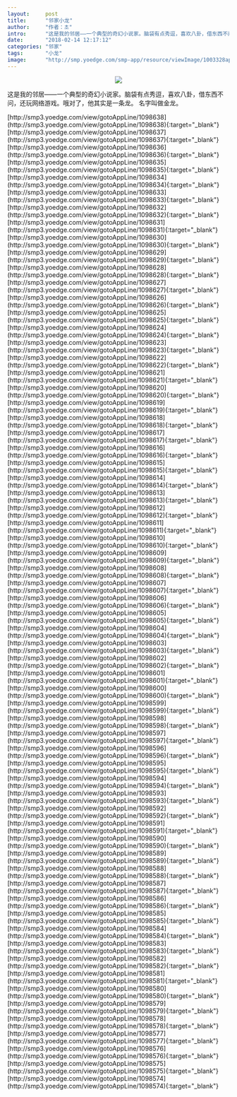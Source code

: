 ```yaml
---
layout:     post
title:      "邻家小龙"
author:     "作者：초"
intro:      "这是我的邻居——一个典型的奇幻小说家。脑袋有点秀逗，喜欢八卦，借东西不问，还玩网络游戏。哦对了，他其实是一条龙。 名字叫做金龙。"
date:       "2018-02-14 12:17:12"
categories: "邻家"
tags:       "小龙"
image:      "http://smp.yoedge.com/smp-app/resource/viewImage/1003328appline.png"
---
```

<div style="text-align: center">
<p><img src="http://smp.yoedge.com/smp-app/resource/viewImage/1003328appline.png"/></p>
</div>
<p class="post-meta">
<span>这是我的邻居——一个典型的奇幻小说家。脑袋有点秀逗，喜欢八卦，借东西不问，还玩网络游戏。哦对了，他其实是一条龙。 名字叫做金龙。</span>
</p>
[http://smp3.yoedge.com/view/gotoAppLine/1098638](http://smp3.yoedge.com/view/gotoAppLine/1098638){:target="_blank"}
[http://smp3.yoedge.com/view/gotoAppLine/1098637](http://smp3.yoedge.com/view/gotoAppLine/1098637){:target="_blank"}
[http://smp3.yoedge.com/view/gotoAppLine/1098636](http://smp3.yoedge.com/view/gotoAppLine/1098636){:target="_blank"}
[http://smp3.yoedge.com/view/gotoAppLine/1098635](http://smp3.yoedge.com/view/gotoAppLine/1098635){:target="_blank"}
[http://smp3.yoedge.com/view/gotoAppLine/1098634](http://smp3.yoedge.com/view/gotoAppLine/1098634){:target="_blank"}
[http://smp3.yoedge.com/view/gotoAppLine/1098633](http://smp3.yoedge.com/view/gotoAppLine/1098633){:target="_blank"}
[http://smp3.yoedge.com/view/gotoAppLine/1098632](http://smp3.yoedge.com/view/gotoAppLine/1098632){:target="_blank"}
[http://smp3.yoedge.com/view/gotoAppLine/1098631](http://smp3.yoedge.com/view/gotoAppLine/1098631){:target="_blank"}
[http://smp3.yoedge.com/view/gotoAppLine/1098630](http://smp3.yoedge.com/view/gotoAppLine/1098630){:target="_blank"}
[http://smp3.yoedge.com/view/gotoAppLine/1098629](http://smp3.yoedge.com/view/gotoAppLine/1098629){:target="_blank"}
[http://smp3.yoedge.com/view/gotoAppLine/1098628](http://smp3.yoedge.com/view/gotoAppLine/1098628){:target="_blank"}
[http://smp3.yoedge.com/view/gotoAppLine/1098627](http://smp3.yoedge.com/view/gotoAppLine/1098627){:target="_blank"}
[http://smp3.yoedge.com/view/gotoAppLine/1098626](http://smp3.yoedge.com/view/gotoAppLine/1098626){:target="_blank"}
[http://smp3.yoedge.com/view/gotoAppLine/1098625](http://smp3.yoedge.com/view/gotoAppLine/1098625){:target="_blank"}
[http://smp3.yoedge.com/view/gotoAppLine/1098624](http://smp3.yoedge.com/view/gotoAppLine/1098624){:target="_blank"}
[http://smp3.yoedge.com/view/gotoAppLine/1098623](http://smp3.yoedge.com/view/gotoAppLine/1098623){:target="_blank"}
[http://smp3.yoedge.com/view/gotoAppLine/1098622](http://smp3.yoedge.com/view/gotoAppLine/1098622){:target="_blank"}
[http://smp3.yoedge.com/view/gotoAppLine/1098621](http://smp3.yoedge.com/view/gotoAppLine/1098621){:target="_blank"}
[http://smp3.yoedge.com/view/gotoAppLine/1098620](http://smp3.yoedge.com/view/gotoAppLine/1098620){:target="_blank"}
[http://smp3.yoedge.com/view/gotoAppLine/1098619](http://smp3.yoedge.com/view/gotoAppLine/1098619){:target="_blank"}
[http://smp3.yoedge.com/view/gotoAppLine/1098618](http://smp3.yoedge.com/view/gotoAppLine/1098618){:target="_blank"}
[http://smp3.yoedge.com/view/gotoAppLine/1098617](http://smp3.yoedge.com/view/gotoAppLine/1098617){:target="_blank"}
[http://smp3.yoedge.com/view/gotoAppLine/1098616](http://smp3.yoedge.com/view/gotoAppLine/1098616){:target="_blank"}
[http://smp3.yoedge.com/view/gotoAppLine/1098615](http://smp3.yoedge.com/view/gotoAppLine/1098615){:target="_blank"}
[http://smp3.yoedge.com/view/gotoAppLine/1098614](http://smp3.yoedge.com/view/gotoAppLine/1098614){:target="_blank"}
[http://smp3.yoedge.com/view/gotoAppLine/1098613](http://smp3.yoedge.com/view/gotoAppLine/1098613){:target="_blank"}
[http://smp3.yoedge.com/view/gotoAppLine/1098612](http://smp3.yoedge.com/view/gotoAppLine/1098612){:target="_blank"}
[http://smp3.yoedge.com/view/gotoAppLine/1098611](http://smp3.yoedge.com/view/gotoAppLine/1098611){:target="_blank"}
[http://smp3.yoedge.com/view/gotoAppLine/1098610](http://smp3.yoedge.com/view/gotoAppLine/1098610){:target="_blank"}
[http://smp3.yoedge.com/view/gotoAppLine/1098609](http://smp3.yoedge.com/view/gotoAppLine/1098609){:target="_blank"}
[http://smp3.yoedge.com/view/gotoAppLine/1098608](http://smp3.yoedge.com/view/gotoAppLine/1098608){:target="_blank"}
[http://smp3.yoedge.com/view/gotoAppLine/1098607](http://smp3.yoedge.com/view/gotoAppLine/1098607){:target="_blank"}
[http://smp3.yoedge.com/view/gotoAppLine/1098606](http://smp3.yoedge.com/view/gotoAppLine/1098606){:target="_blank"}
[http://smp3.yoedge.com/view/gotoAppLine/1098605](http://smp3.yoedge.com/view/gotoAppLine/1098605){:target="_blank"}
[http://smp3.yoedge.com/view/gotoAppLine/1098604](http://smp3.yoedge.com/view/gotoAppLine/1098604){:target="_blank"}
[http://smp3.yoedge.com/view/gotoAppLine/1098603](http://smp3.yoedge.com/view/gotoAppLine/1098603){:target="_blank"}
[http://smp3.yoedge.com/view/gotoAppLine/1098602](http://smp3.yoedge.com/view/gotoAppLine/1098602){:target="_blank"}
[http://smp3.yoedge.com/view/gotoAppLine/1098601](http://smp3.yoedge.com/view/gotoAppLine/1098601){:target="_blank"}
[http://smp3.yoedge.com/view/gotoAppLine/1098600](http://smp3.yoedge.com/view/gotoAppLine/1098600){:target="_blank"}
[http://smp3.yoedge.com/view/gotoAppLine/1098599](http://smp3.yoedge.com/view/gotoAppLine/1098599){:target="_blank"}
[http://smp3.yoedge.com/view/gotoAppLine/1098598](http://smp3.yoedge.com/view/gotoAppLine/1098598){:target="_blank"}
[http://smp3.yoedge.com/view/gotoAppLine/1098597](http://smp3.yoedge.com/view/gotoAppLine/1098597){:target="_blank"}
[http://smp3.yoedge.com/view/gotoAppLine/1098596](http://smp3.yoedge.com/view/gotoAppLine/1098596){:target="_blank"}
[http://smp3.yoedge.com/view/gotoAppLine/1098595](http://smp3.yoedge.com/view/gotoAppLine/1098595){:target="_blank"}
[http://smp3.yoedge.com/view/gotoAppLine/1098594](http://smp3.yoedge.com/view/gotoAppLine/1098594){:target="_blank"}
[http://smp3.yoedge.com/view/gotoAppLine/1098593](http://smp3.yoedge.com/view/gotoAppLine/1098593){:target="_blank"}
[http://smp3.yoedge.com/view/gotoAppLine/1098592](http://smp3.yoedge.com/view/gotoAppLine/1098592){:target="_blank"}
[http://smp3.yoedge.com/view/gotoAppLine/1098591](http://smp3.yoedge.com/view/gotoAppLine/1098591){:target="_blank"}
[http://smp3.yoedge.com/view/gotoAppLine/1098590](http://smp3.yoedge.com/view/gotoAppLine/1098590){:target="_blank"}
[http://smp3.yoedge.com/view/gotoAppLine/1098589](http://smp3.yoedge.com/view/gotoAppLine/1098589){:target="_blank"}
[http://smp3.yoedge.com/view/gotoAppLine/1098588](http://smp3.yoedge.com/view/gotoAppLine/1098588){:target="_blank"}
[http://smp3.yoedge.com/view/gotoAppLine/1098587](http://smp3.yoedge.com/view/gotoAppLine/1098587){:target="_blank"}
[http://smp3.yoedge.com/view/gotoAppLine/1098586](http://smp3.yoedge.com/view/gotoAppLine/1098586){:target="_blank"}
[http://smp3.yoedge.com/view/gotoAppLine/1098585](http://smp3.yoedge.com/view/gotoAppLine/1098585){:target="_blank"}
[http://smp3.yoedge.com/view/gotoAppLine/1098584](http://smp3.yoedge.com/view/gotoAppLine/1098584){:target="_blank"}
[http://smp3.yoedge.com/view/gotoAppLine/1098583](http://smp3.yoedge.com/view/gotoAppLine/1098583){:target="_blank"}
[http://smp3.yoedge.com/view/gotoAppLine/1098582](http://smp3.yoedge.com/view/gotoAppLine/1098582){:target="_blank"}
[http://smp3.yoedge.com/view/gotoAppLine/1098581](http://smp3.yoedge.com/view/gotoAppLine/1098581){:target="_blank"}
[http://smp3.yoedge.com/view/gotoAppLine/1098580](http://smp3.yoedge.com/view/gotoAppLine/1098580){:target="_blank"}
[http://smp3.yoedge.com/view/gotoAppLine/1098579](http://smp3.yoedge.com/view/gotoAppLine/1098579){:target="_blank"}
[http://smp3.yoedge.com/view/gotoAppLine/1098578](http://smp3.yoedge.com/view/gotoAppLine/1098578){:target="_blank"}
[http://smp3.yoedge.com/view/gotoAppLine/1098577](http://smp3.yoedge.com/view/gotoAppLine/1098577){:target="_blank"}
[http://smp3.yoedge.com/view/gotoAppLine/1098576](http://smp3.yoedge.com/view/gotoAppLine/1098576){:target="_blank"}
[http://smp3.yoedge.com/view/gotoAppLine/1098575](http://smp3.yoedge.com/view/gotoAppLine/1098575){:target="_blank"}
[http://smp3.yoedge.com/view/gotoAppLine/1098574](http://smp3.yoedge.com/view/gotoAppLine/1098574){:target="_blank"}


